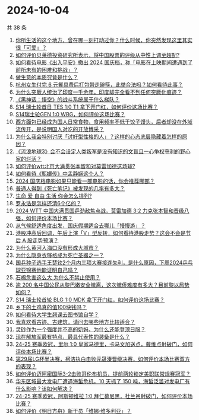 # 2024-10-04

共 38 条

<!-- BEGIN -->
<!-- 最后更新时间 Fri Oct 04 2024 04:21:23 GMT+0800 (China Standard Time) -->

1. [你所生活的这个地方，曾在哪一刻打动过你？什么时候，你突然发现这里其实很「可爱」？](https://www.zhihu.com/question/667514842)
1. [如何评价贝莱德投资研究所表示，将中国股票的评级从中性上调至超配?](https://www.zhihu.com/question/710651180)
1. [如何看待电影《出入平安》撤出 2024 国庆档，称「电影在上映期间遭遇到了前所未有的困难和挑战」？](https://www.zhihu.com/question/731085243)
1. [做生意的本质究竟是什么？](https://www.zhihu.com/question/661898402)
1. [杭州女生付完 6 元餐具费后打包带走碗筷，此举合法吗？如何看待此事？](https://www.zhihu.com/question/722168940)
1. [为什么突厥人统治了印度一千余年，印度却完全看不到任何突厥化痕迹？](https://www.zhihu.com/question/624726803)
1. [《黑神话：悟空》的战斗系统属于什么梯队？](https://www.zhihu.com/question/664874072)
1. [S14 瑞士轮首日 TES 1:0 T1 拿下开门红，如何评价这场比赛？](https://www.zhihu.com/question/730910020)
1. [S14瑞士轮GEN 1:0 WBG，如何评价这场比赛？](https://www.zhihu.com/question/731517922)
1. [西方面包已经成为国人日常食物，食用频率不低于饺子馒头，后者却没在外域流传开，是说明国人对吃的开放博采？](https://www.zhihu.com/question/267835749)
1. [为什么我会特别讨厌「讨好型性格的人」？这样的心态底层隐藏着怎样的原因？](https://www.zhihu.com/question/671400754)
1. [《流浪地球3》会不会设定人类叛军是没有知识的文盲且一心争权夺利的野心家的烂活？](https://www.zhihu.com/question/667570640)
1. [如何评价wtt北京大满贯张本智和对莫雷加德这场球?](https://www.zhihu.com/question/728312975)
1. [如何看待《甄嬛传》中孟静娴这个人？](https://www.zhihu.com/question/447167009)
1. [2024 国庆档电影如果只能看一部电影的话，你会推荐哪部？](https://www.zhihu.com/question/702547137)
1. [普通人得到《死亡笔记》被发现的几率有多大？](https://www.zhihu.com/question/663813428)
1. [生命 爱 自由 生活 你会怎么排列?](https://www.zhihu.com/question/663838579)
1. [罗永浩是怎样还清6个亿的？](https://www.zhihu.com/question/498899490)
1. [2024 WTT 中国大满贯国乒劲敌焦点战，莫雷加德 3:2 力克张本智和晋级八强，如何评价本场比赛？](https://www.zhihu.com/question/728341428)
1. [从气候舒适角度出发，国庆假期适合去哪儿「慢慢游」？](https://www.zhihu.com/question/667500838)
1. [港股冲高后回调，午后上演「V」型反转，如何看待港股走势？这会不会是节后 A 股走势预演？](https://www.zhihu.com/question/726634555)
1. [为什么黄河入海口没有形成大城市？](https://www.zhihu.com/question/24789028)
1. [为什么隐身衣够格成为死亡圣器之一？](https://www.zhihu.com/question/431259399)
1. [国乒种子选手王楚钦2个月内三项大赛接连失利，是什么原因，下周2024乒乓球亚锦赛他能证明自己吗？](https://www.zhihu.com/question/716591716)
1. [石棉危害这么大 为什么不禁止使用？](https://www.zhihu.com/question/24929322)
1. [逾 200 名中国公民从黎巴嫩安全撤离，这次撤侨难度有多大？目前黎以局势如何？](https://www.zhihu.com/question/709749332)
1. [S14 瑞士轮首轮 BLG 1:0 MDK 拿下开门红，如何评价这场比赛？](https://www.zhihu.com/question/730164735)
1. [乡下的土鸡真的值100块钱吗？](https://www.zhihu.com/question/291030601)
1. [如何看待大学生翘课去图书馆自学？](https://www.zhihu.com/question/667844424)
1. [我喜欢看古迹、古建筑，请问去哪些地方比较适合？](https://www.zhihu.com/question/666943128)
1. [灵砂作为一个强度并不高的奶妈，为什么还能登顶日服？](https://www.zhihu.com/question/723000606)
1. [现在解放军最有特点，最具代表性的装备是什么？](https://www.zhihu.com/question/24784338)
1. [24-25 赛季欧冠，里尔 1:0 皇家马德里，卡马文加送点，戴维点射破门，如何评价本场比赛？](https://www.zhihu.com/question/723268508)
1. [第29届LG杯半决赛，柯洁执白击败元晟溱晋级决赛，如何评价本场比赛双方的表现？](https://www.zhihu.com/question/717904097)
1. [如何评价迈阿密国际3-2击败哥伦布机员，提前两轮锁定美职联常规赛冠军？](https://www.zhihu.com/question/726170779)
1. [华东区域最大发电厂遭遇海蜇危机，10 天抓了 150 吨，海蜇泛滥对发电厂有什么影响？该如何解决？](https://www.zhihu.com/question/670008623)
1. [24-25 赛季欧冠，阿斯顿维拉 1:0 拜仁慕尼黑，杜兰吊射破门，如何评价本场比赛？](https://www.zhihu.com/question/723262289)
1. [如何评价《明日方舟》新干员「维娜·维多利亚」？](https://www.zhihu.com/question/717558038)

<!-- END -->

